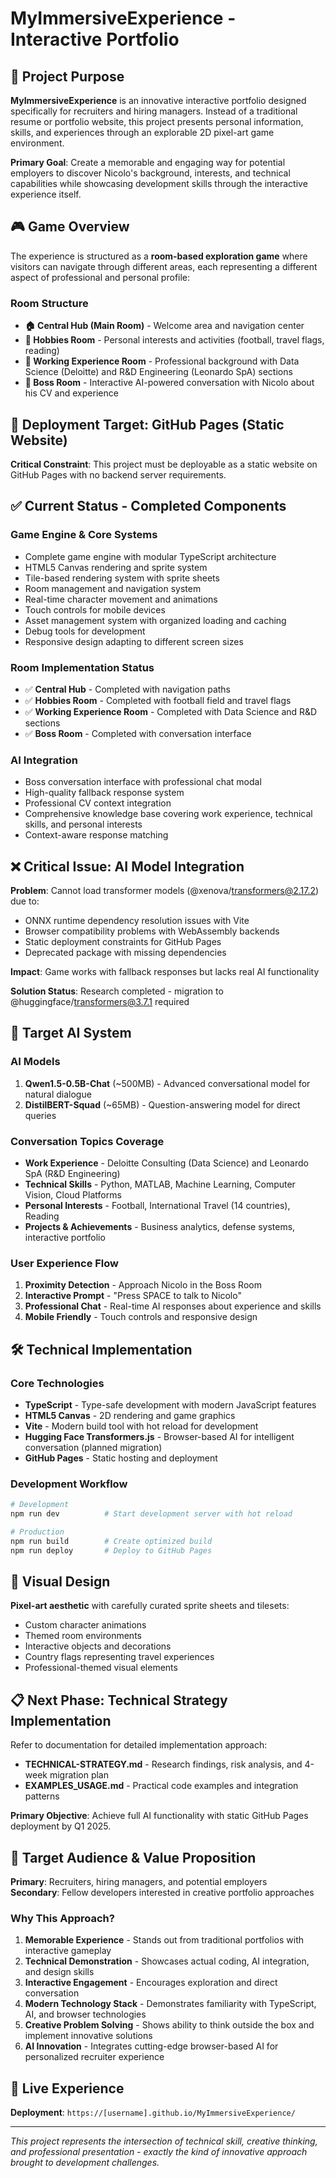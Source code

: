 # MyImmersiveExperience - Interactive Portfolio

## 🎯 Project Purpose

**MyImmersiveExperience** is an innovative interactive portfolio designed specifically for recruiters and hiring managers. Instead of a traditional resume or portfolio website, this project presents personal information, skills, and experiences through an explorable 2D pixel-art game environment.

**Primary Goal**: Create a memorable and engaging way for potential employers to discover Nicolo's background, interests, and technical capabilities while showcasing development skills through the interactive experience itself.

## 🎮 Game Overview

The experience is structured as a **room-based exploration game** where visitors can navigate through different areas, each representing a different aspect of professional and personal profile:

### Room Structure
- **🏠 Central Hub (Main Room)** - Welcome area and navigation center
- **🎨 Hobbies Room** - Personal interests and activities (football, travel flags, reading)
- **💼 Working Experience Room** - Professional background with Data Science (Deloitte) and R&D Engineering (Leonardo SpA) sections
- **👑 Boss Room** - Interactive AI-powered conversation with Nicolo about his CV and experience

## 🚀 Deployment Target: GitHub Pages (Static Website)
**Critical Constraint**: This project must be deployable as a static website on GitHub Pages with no backend server requirements.

## ✅ Current Status - Completed Components

### Game Engine & Core Systems
- Complete game engine with modular TypeScript architecture
- HTML5 Canvas rendering and sprite system  
- Tile-based rendering system with sprite sheets
- Room management and navigation system
- Real-time character movement and animations
- Touch controls for mobile devices
- Asset management system with organized loading and caching
- Debug tools for development
- Responsive design adapting to different screen sizes

### Room Implementation Status
- ✅ **Central Hub** - Completed with navigation paths
- ✅ **Hobbies Room** - Completed with football field and travel flags  
- ✅ **Working Experience Room** - Completed with Data Science and R&D sections
- ✅ **Boss Room** - Completed with conversation interface

### AI Integration
- Boss conversation interface with professional chat modal
- High-quality fallback response system
- Professional CV context integration
- Comprehensive knowledge base covering work experience, technical skills, and personal interests
- Context-aware response matching

## ❌ Critical Issue: AI Model Integration

**Problem**: Cannot load transformer models (@xenova/transformers@2.17.2) due to:
- ONNX runtime dependency resolution issues with Vite
- Browser compatibility problems with WebAssembly backends  
- Static deployment constraints for GitHub Pages
- Deprecated package with missing dependencies

**Impact**: Game works with fallback responses but lacks real AI functionality

**Solution Status**: Research completed - migration to @huggingface/transformers@3.7.1 required

## 🤖 Target AI System

### AI Models
1. **Qwen1.5-0.5B-Chat** (~500MB) - Advanced conversational model for natural dialogue
2. **DistilBERT-Squad** (~65MB) - Question-answering model for direct queries

### Conversation Topics Coverage
- **Work Experience** - Deloitte Consulting (Data Science) and Leonardo SpA (R&D Engineering)
- **Technical Skills** - Python, MATLAB, Machine Learning, Computer Vision, Cloud Platforms
- **Personal Interests** - Football, International Travel (14 countries), Reading  
- **Projects & Achievements** - Business analytics, defense systems, interactive portfolio

### User Experience Flow
1. **Proximity Detection** - Approach Nicolo in the Boss Room
2. **Interactive Prompt** - "Press SPACE to talk to Nicolo"
3. **Professional Chat** - Real-time AI responses about experience and skills
4. **Mobile Friendly** - Touch controls and responsive design

## 🛠 Technical Implementation

### Core Technologies
- **TypeScript** - Type-safe development with modern JavaScript features
- **HTML5 Canvas** - 2D rendering and game graphics
- **Vite** - Modern build tool with hot reload for development
- **Hugging Face Transformers.js** - Browser-based AI for intelligent conversation (planned migration)
- **GitHub Pages** - Static hosting and deployment

### Development Workflow
```bash
# Development
npm run dev          # Start development server with hot reload

# Production  
npm run build        # Create optimized build
npm run deploy       # Deploy to GitHub Pages
```

## 🎨 Visual Design

**Pixel-art aesthetic** with carefully curated sprite sheets and tilesets:
- Custom character animations
- Themed room environments  
- Interactive objects and decorations
- Country flags representing travel experiences
- Professional-themed visual elements

## 📋 Next Phase: Technical Strategy Implementation

Refer to documentation for detailed implementation approach:
- **TECHNICAL-STRATEGY.md** - Research findings, risk analysis, and 4-week migration plan
- **EXAMPLES_USAGE.md** - Practical code examples and integration patterns

**Primary Objective**: Achieve full AI functionality with static GitHub Pages deployment by Q1 2025.

## 🎯 Target Audience & Value Proposition

**Primary**: Recruiters, hiring managers, and potential employers  
**Secondary**: Fellow developers interested in creative portfolio approaches

### Why This Approach?
1. **Memorable Experience** - Stands out from traditional portfolios with interactive gameplay
2. **Technical Demonstration** - Showcases actual coding, AI integration, and design skills  
3. **Interactive Engagement** - Encourages exploration and direct conversation
4. **Modern Technology Stack** - Demonstrates familiarity with TypeScript, AI, and browser technologies
5. **Creative Problem Solving** - Shows ability to think outside the box and implement innovative solutions
6. **AI Innovation** - Integrates cutting-edge browser-based AI for personalized recruiter experience

## 🔗 Live Experience

**Deployment**: `https://[username].github.io/MyImmersiveExperience/`

---

*This project represents the intersection of technical skill, creative thinking, and professional presentation - exactly the kind of innovative approach brought to development challenges.*